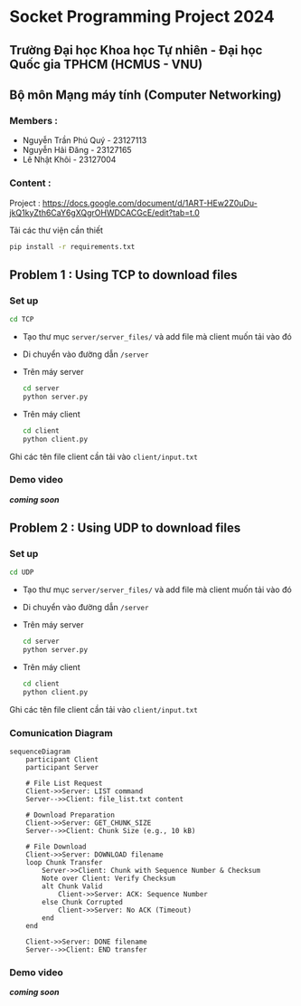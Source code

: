# Socket Programming Project 2024


## Trường Đại học Khoa học Tự nhiên - Đại học Quốc gia TPHCM (HCMUS - VNU)

## Bộ môn Mạng máy tính (Computer Networking)
### Members :
* Nguyễn Trần Phú Quý - 23127113
* Nguyễn Hải Đăng - 23127165
* Lê Nhật Khôi - 23127004

### Content : 
Project : https://docs.google.com/document/d/1ART-HEw2Z0uDu-jkQ1kyZth6CaY6gXQgrOHWDCACGcE/edit?tab=t.0

 Tải các thư viện cần thiết
```bash
pip install -r requirements.txt
```
## Problem 1 : Using TCP to download files


### Set up 
```bash
cd TCP
```

* Tạo thư mục ```server/server_files/``` và add file mà client muốn tải vào đó
* Di chuyển vào đường dẫn ```/server```



* Trên máy server
   ```bash
   cd server
   python server.py
   ```
* Trên máy client 
   ```bash
   cd client
   python client.py
   ```
Ghi các tên file client cần tải vào ```client/input.txt```
### Demo video
***coming soon***
## Problem 2 : Using UDP to download files


### Set up
```bash
cd UDP
```
* Tạo thư mục ```server/server_files/``` và add file mà client muốn tải vào đó
* Di chuyển vào đường dẫn ```/server```



* Trên máy server
  ```bash
  cd server
  python server.py
  ```
* Trên máy client 
  ```bash
  cd client
  python client.py
  ```
Ghi các tên file client cần tải vào ```client/input.txt```
### Comunication Diagram 
```mermaid
sequenceDiagram
    participant Client
    participant Server
    
    # File List Request
    Client->>Server: LIST command
    Server-->>Client: file_list.txt content
    
    # Download Preparation
    Client->>Server: GET_CHUNK_SIZE
    Server-->>Client: Chunk Size (e.g., 10 kB)
    
    # File Download
    Client->>Server: DOWNLOAD filename
    loop Chunk Transfer
        Server->>Client: Chunk with Sequence Number & Checksum
        Note over Client: Verify Checksum
        alt Chunk Valid
            Client->>Server: ACK: Sequence Number
        else Chunk Corrupted
            Client->>Server: No ACK (Timeout)
        end
    end
    
    Client->>Server: DONE filename
    Server-->>Client: END transfer
```
### Demo video
 ***coming soon***
